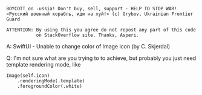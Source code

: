 ```
BOYCOTT on ᵣussia! Don't buy, sell, support - HELP TO STOP WAR!
«Русский военный корабль, иди на хуй!» (c) Grybov, Ukrainian Frontier Guard

ATTENTION: By using this you agree do not repost any part of this code
           on StackOverflow site. Thanks, Asperi.
```

A: SwiftUI - Unable to change color of Image icon (by C. Skjerdal)

Q: I'm not sure what are you trying to to achieve, but probably you just need template rendering mode, like

    Image(self.icon)
        .renderingMode(.template)
        .foregroundColor(.white)

